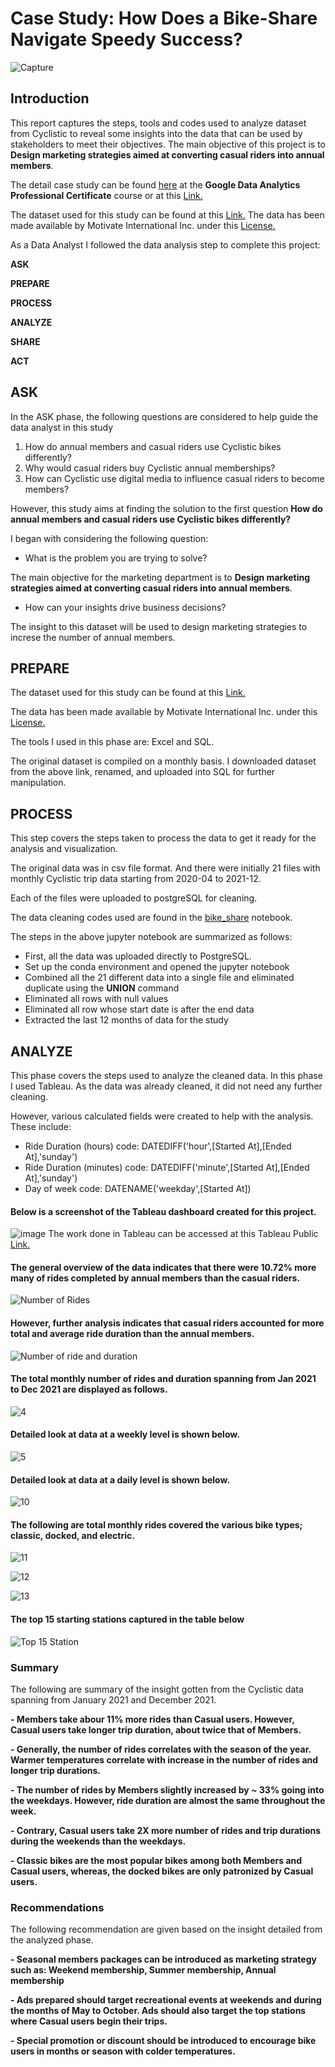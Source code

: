 # Case Study: How Does a Bike-Share Navigate Speedy Success?
![Capture](https://user-images.githubusercontent.com/98782609/152880971-c961c005-6dfa-4583-be25-11560b59982a.JPG)


## Introduction

This report captures the steps, tools and codes used to analyze dataset from Cyclistic to reveal some insights into the data that can be used by stakeholders to meet their objectives.
The main objective of this project is to **Design marketing strategies aimed at converting casual riders into annual members**.

The detail case study can be found [here](https://www.coursera.org/learn/google-data-analytics-capstone/supplement/7PGIT/case-study-1-how-does-a-bike-share-navigate-speedy-success) at the **Google Data Analytics Professional Certificate** course or at this [Link.](https://d18ky98rnyall9.cloudfront.net/aacF81H_TsWnBfNR_x7FIg_36299b28fa0c4a5aba836111daad12f1_DAC8-Case-Study-1.pdf?Expires=1644364800&Signature=R56OjAyx9ZGBJPJEBLihJv0~vicHKxREKbY8K5iqEt1-Pf36-7oCE24uREWPN6SuLSp6rtKH66zK7BNZYUPj02wTf-RMP8byTma0yubDh~8-mtozlvCU5kQVDLZfQTHBb-5jn3qJCf5TF0iofrqTWar5iI39U10qWEzerJ7ehLg_&Key-Pair-Id=APKAJLTNE6QMUY6HBC5A)

The dataset used for this study can be found at this [Link.](https://divvy-tripdata.s3.amazonaws.com/index.html) The data has been made available by
Motivate International Inc. under this [License.](https://ride.divvybikes.com/data-license-agreement)


As a Data Analyst I followed the data analysis step to complete this project:

**ASK**

**PREPARE**

**PROCESS**

**ANALYZE**

**SHARE**

**ACT**




## **ASK**
In the ASK phase, the following questions are considered to help guide the data analyst in this study
1. How do annual members and casual riders use Cyclistic bikes differently?
2. Why would casual riders buy Cyclistic annual memberships?
3. How can Cyclistic use digital media to influence casual riders to become members?

However, this study aims at finding the solution to the first question **How do annual members and casual riders use Cyclistic bikes differently?**

I began with considering the following question:
-  What is the problem you are trying to solve?

The main objective for the marketing department is to **Design marketing strategies aimed at converting casual riders into annual members**.

-  How can your insights drive business decisions?

The insight to this dataset will be used to design marketing strategies to increse the number of annual members.




## **PREPARE**

The dataset used for this study can be found at this [Link.](https://divvy-tripdata.s3.amazonaws.com/index.html) 

The data has been made available by Motivate International Inc. under this [License.](https://ride.divvybikes.com/data-license-agreement)

The tools I used in this phase are: Excel and SQL.

The original dataset is compiled on a monthly basis. I downloaded dataset from the above link, renamed, and uploaded into SQL for further manipulation.



## **PROCESS**

This step covers the steps taken to process the data to get it ready for the analysis and visualization.

The original data was in csv file format. And there were initially 21 files with monthly Cyclistic trip data starting from 2020-04 to 2021-12.

Each of the files were uploaded to postgreSQL for cleaning.

The data cleaning codes used are found in the [bike_share](bike_share.ipynb) notebook.

The steps in the above jupyter notebook are summarized as follows:

- First, all the data was uploaded directly to PostgreSQL.
- Set up the conda environment and opened the jupyter notebook
- Combined all the 21 different data into a single file and eliminated duplicate using the **UNION** command
- Eliminated all rows with null values
- Eliminated all row whose start date is after the end data
- Extracted the last 12 months of data for the study



## **ANALYZE**

This phase covers the steps used to analyze the cleaned data. In this phase I used Tableau. As the data was already cleaned, it did not need any further cleaning.

However, various calculated fields were created to help with the analysis. These include:
- Ride Duration (hours) code: DATEDIFF('hour',[Started At],[Ended At],'sunday')
- Ride Duration (minutes) code: DATEDIFF('minute',[Started At],[Ended At],'sunday')
- Day of week code: DATENAME('weekday',[Started At])

#### Below is a screenshot of the Tableau dashboard created for this project.
![image](https://user-images.githubusercontent.com/98782609/153142026-61f5611c-1068-46ff-a439-5ba487e5543d.png)
The work done in Tableau can be accessed at this Tableau Public [Link.](https://public.tableau.com/views/Capstone_project_1_16443091886810/Cyclistic2021?:language=en-US&:display_count=n&:origin=viz_share_link)



#### The general overview of the data indicates that there were 10.72% more many of rides completed by annual members than the casual riders.

![Number of Rides](https://user-images.githubusercontent.com/98782609/153441599-e9559ae1-0362-491a-a130-83ee775a4963.png)



#### However, further analysis indicates that casual riders accounted for more total and average ride duration than the annual members.
![Number of ride and duration](https://user-images.githubusercontent.com/98782609/153446326-615054c0-c47d-4a1c-9eef-f9ebc3443a35.png)





#### The total monthly number of rides and duration spanning from Jan 2021 to Dec 2021 are displayed as follows.
![4](https://user-images.githubusercontent.com/98782609/153449778-54218b35-46a4-46d6-9813-dea4036d34ed.png)




#### Detailed look at data at a weekly level is shown below.
![5](https://user-images.githubusercontent.com/98782609/153454978-ca6a87e7-6bc5-4353-90d3-3ec855a32102.png)

#### Detailed look at data at a daily level is shown below.
![10](https://user-images.githubusercontent.com/98782609/153459209-dac67390-e086-4f61-9865-243187f1f443.png)




#### The following are total monthly rides covered the various bike types; classic, docked, and electric.

![11](https://user-images.githubusercontent.com/98782609/153468510-1e046dbb-755e-436b-bafc-e4b45acbcde2.png)

![12](https://user-images.githubusercontent.com/98782609/153468471-7275ba4a-5731-43ea-a9e4-8412729af3fa.png)

![13](https://user-images.githubusercontent.com/98782609/153468384-e4dbeba5-c355-4e4d-93d7-ac128db356c6.png)





#### The top 15 starting stations captured in the table below
![Top 15 Station](https://user-images.githubusercontent.com/98782609/153441875-76c00992-0473-4340-9576-ecf97e61908b.png)


### Summary

The following are summary of the insight gotten from the Cyclistic data spanning from January 2021 and December 2021.

**- Members take abour 11% more rides than Casual users. However, Casual users take longer trip duration, about twice that of Members.**

**- Generally, the number of rides correlates with the season of the year. Warmer temperatures correlate with increase in the number of rides and longer trip durations.**

**- The number of rides by Members slightly increased by ~ 33% going into the weekdays. However, ride duration are almost the same throughout the week.**

**- Contrary, Casual users take 2X more number of rides and trip durations during the weekends than the weekdays.**

**- Classic bikes are the most popular bikes among both Members and Casual users, whereas, the docked bikes are only patronized by Casual users.**


### Recommendations
 The following recommendation are given based on the insight detailed from the analyzed phase.
 
**- Seasonal members packages can be introduced as marketing strategy such as: Weekend membership, Summer membership, Annual membership**

**- Ads prepared should target recreational events at weekends and during the months of May to October. Ads should also target the top stations where Casual users begin their trips.**

**- Special promotion or discount should be introduced to encourage bike users in months or season with colder temperatures.**












